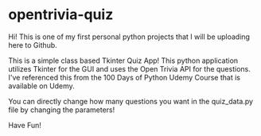 # opentrivia-quiz
Hi! This is one of my first personal python projects that I will be uploading here to Github.

This is a simple class based Tkinter Quiz App! This python application utilizes Tkinter for the GUI and uses the Open Trivia API for the questions.  I've referenced this from the 100 Days of Python Udemy Course that is available on Udemy.

You can directly change how many questions you want in the quiz_data.py file by changing the parameters!

Have Fun!
